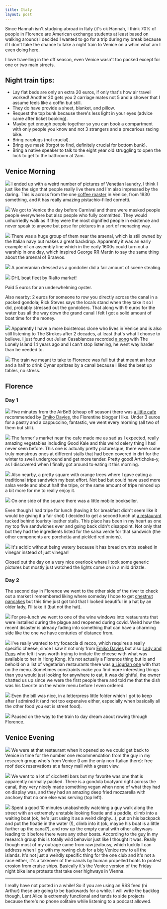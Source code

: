 ```yaml
---
title: Italy
layout: post
---
```

Since Hannah isn't studying abroad in Italy (it's ok Hannah, I think 70% of people in Florence are American exchange students at least based on walking around) I decided I wanted to go for a trip during my break because if I don't take the chance to take a night train to Venice on a whim what am I even doing here.

I love travelling in the off season, even Venice wasn't too packed except for one or two main streets.

## Night train tips:
* Lay flat beds are only an extra 20 euros, if only that's how air travel worked! Another 20 gets you 2 carriage mates not 5 and a shower that I assume feels like a coffin but still.
* They do have provide a sheet, blanket, and pillow.
* Request the top bunk because there's less light in your eyes (advice came after ticket booking).
* Maybe get enough people together so you can book a compartment with only people you know and not 3 strangers and a precarious racing bike.
* Bring earplugs (not crucial).
* Bring eye mask (forgot to find, definitely crucial for bottom bunk).
* Bring a native speaker to talk to the eight year old struggling to open the lock to get to the bathroom at 2am.

## Venice Morning
![]({{site.baseurl}}/assets/images/italy/laundry.jpg)
I ended up with a weird number of pictures of Venetian laundry, I think I just like the sign that people really live there and I'm also impressed by the daring. 
This is across from the one [coffee roaster](https://goo.gl/maps/TT5KM6coDFgUnjmn8) in Venice, from 1930 something, and it has really amazing pistachio-filled cornetti.

![]({{site.baseurl}}/assets/images/italy/purple_lady.jpg)
We got to Venice the day before Carnival and there were masked people people everywhere but also people who fully committed. They would unhurriedly walk as if they were the most dignified people in existence and never speak to anyone but pose for pictures in a sort of menacing way.

![]({{site.baseurl}}/assets/images/italy/masked_man.jpg)
There was a huge group of them near the arsenal, which is still owned by the Italian navy but makes a great backdrop. Apparently it was an early example of an assembly line which in the early 1600s could turn out a warship in one day, which inspired George RR Martin to say the same thing about the arsenal of Braavos.

![]({{site.baseurl}}/assets/images/italy/dog.jpg)
A pomeranian dressed as a gondolier did a fair amount of scene stealing.

![]({{site.baseurl}}/assets/images/italy/dhl.jpg)
DHL boat fleet by Rialto market! 

Paid 5 euros for an underwhelming oyster.

Also nearby: 2 euros for someone to row you directly across the canal in a packed gondola; Rick Steves says the locals stand when they take it so I did, probably stressed out the gondoliers. That along with 9 euros for the water bus all the way down the grand canal I felt I got a solid amount of boat time for the money.

![]({{site.baseurl}}/assets/images/italy/strokes.jpg)
Apparently I have a more boisterous clone who lives in Venice and is also still listening to The Strokes after 2 decades, at least that's what I choose to believe.
I just found out Julian Casablancas recorded [a song](https://www.youtube.com/watch?v=8yvEYKRF5IA) with The Lonely Island 14 years ago and I can't stop listening, he went way harder than he needed to.

![]({{site.baseurl}}/assets/images/italy/cynar.jpg)
The train we meant to take to Florence was full but that meant an hour and a half to drink Cynar spritzes by a canal because I liked the beat up tables, no stress.

## Florence
### Day 1

![]({{site.baseurl}}/assets/images/italy/bakery.jpg)
Five minutes from the AirBnB (cheap off season) there was [a little cafe](https://goo.gl/maps/gnKPUjmMQTanxkNn7) recommended by [Emiko Davies](https://www.emikodavies.com/), the Florentine blogger I like. Under 3 euros for a pastry and a cappuccino, fantastic, we went every morning (all two of them but still).

![]({{site.baseurl}}/assets/images/italy/market.jpg)
The farmer's market near the cafe made me as sad as I expected, really amazing vegetables including Good Kale and this weird celery thing I had never seen before. This one is actually pretty picturesque, there were some truly monstrous ones at different stalls that had been covered in dirt for the winter to swell underground and get more tender.
Pretty good! Artichoke-y, as I discovered when I finally got around to eating it this morning.

![]({{site.baseurl}}/assets/images/italy/oranges.jpg)
Also nearby, a pretty square with orange trees where I gave eating a traditional tripe sandwich my best effort. Not bad but could have used more salsa verde and about  half the tripe, or the same amount of tripe minced up a bit more for me to really enjoy it.

![]({{site.baseurl}}/assets/images/italy/books.jpg)
On one side of the square there was a little mobile bookseller.

Even though I had tripe for lunch (having it for breakfast didn't seem like it would be giving it a fair shot) I decided to get a second lunch at [a restaurant](https://goo.gl/maps/5BY6Ej68ni3rfGtX8) tucked behind touristy leather stalls. This place has been in my heart as one my top five sandwiches ever and going back didn't disappoint. 
Not only that but they had the ingredients listed for the salsa verde for that sandwich (the other components are porchetta and pickled red onions).

![]({{site.baseurl}}/assets/images/italy/sauces.jpg)
It's acidic without being watery because it has bread crumbs soaked in vinegar instead of just vinegar!

Closed out the day on a very nice overlook where I took some generic pictures but mostly just watched the lights come on in a mild drizzle.

### Day 2
The second day in Florence we went to the other side of the river to check out a market I remembered liking where someday I hope to get [chestnut pancakes](https://www.emikodavies.com/preserving-the-taste-of-autumn/) but this time just got told that I looked beautiful in a hat by an older lady, I'll take it (but not the hat).

![]({{site.baseurl}}/assets/images/italy/wine_window.jpg)
For pre-lunch we went to one of the wine windows into restaurants that were installed during the plague and reopened during covid. Weird how the recent disaster is already fading into something that can have a charming side like the one we have centuries of distance from.

![]({{site.baseurl}}/assets/images/italy/foccacia.jpg)
I've really wanted to try focaccia di recco, which requires a really specific cheese, since I saw it not only from [Emiko Davies](https://food52.com/recipes/34089-focaccia-di-recco) but also [Lady and Pups](https://ladyandpups.com/2017/07/14/chi-spaccas-focaccia-di-recco-or-the-closest-youll-get-to-it-at-home/) who felt it was worth trying to imitate the cheese with what was available to her in Hong Kong.
It's not actually a Florence thing but lo and behold on a list of vegetarian restaurants there was [a Ligurian one](https://goo.gl/maps/Gnarzrnr1LMFkNuq7) with that on the menu.
Sometimes constraints make you find more interesting things than you would just looking for anywhere to eat, it was delightful, the owner chatted us up since we were the first people there and told me that the dish was his favorite on the whole menu before I even ordered.

![]({{site.baseurl}}/assets/images/italy/menu.jpg)
Even the bill was nice, in a letterpress little folder which I got to keep after I admired it (and not too expensive either, especially when basically all the other food you eat is street food).

![]({{site.baseurl}}/assets/images/italy/rower.jpg)
Paused on the way to the train to day dream about rowing through Florence.

## Venice Evening
![]({{site.baseurl}}/assets/images/italy/rialto.jpg)
We were at that restaurant when it opened so we could get back to Venice in time for the number one recommendation from the guy in my research group who's from Venice (I am the only non-Italian there): free roof deck reservations at a fancy mall with a great view.

![]({{site.baseurl}}/assets/images/italy/cicchetti.jpg)
We went to a lot of cicchetti bars but my favorite was one that is apparently normally packed.
There is a gondola boatyard right across the canal, they very nicely made something vegan when none of what they had on display was, and they had an amazing deep fried mozzarella with anchovy that no one else was serving (top left).

![]({{site.baseurl}}/assets/images/italy/floatie_guy.jpg)
Spent a good 10 minutes unabashedly watching a guy walk along the street with an extremely unstable looking floatie and a paddle, climb into a waiting boat (ok, he's just using it as a weird dinghy...), put on his backpack and put the floatie in the water (!), climb into it (ok, maybe his boat is a little further up the canal?), and row up the empty canal with other alleyways leading to it before there were any other boats.
According to the guy in my research group this is totally wild behavior just like I thought it was.
Really though most of my outrage came from raw jealousy, which luckily I can address when I go with my rowing club for a big Venice row to all the islands.
It's not just a weirdly specific thing for the one club and it's not a race either, it's a takeover of the canals by human propelled boats to protest erosion from cruise ships.
Basically it's the Venice version of the Friday night bike lane protests that take over highways in Vienna.

---

I really have not posted in a while! So if you are using an RSS feed (hi Arthur) these are going to be backwards for a while.
I will write the backlog though, Lent Alice is extremely functional and tends to side projects because there's no phone solitaire while listening to a podcast allowed.

